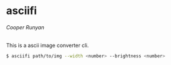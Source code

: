 # asciifi

###### Cooper Runyan

This is a ascii image converter cli.

```bash
$ asciifi path/to/img --width <number> --brightness <number>
```

